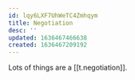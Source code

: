 ```yaml
---
id: lqy6LXF7UhWeTC4Zmhqym
title: Negotiation
desc: ''
updated: 1636467466638
created: 1636467209192
---
```


Lots of things are a [[t.negotiation]].
